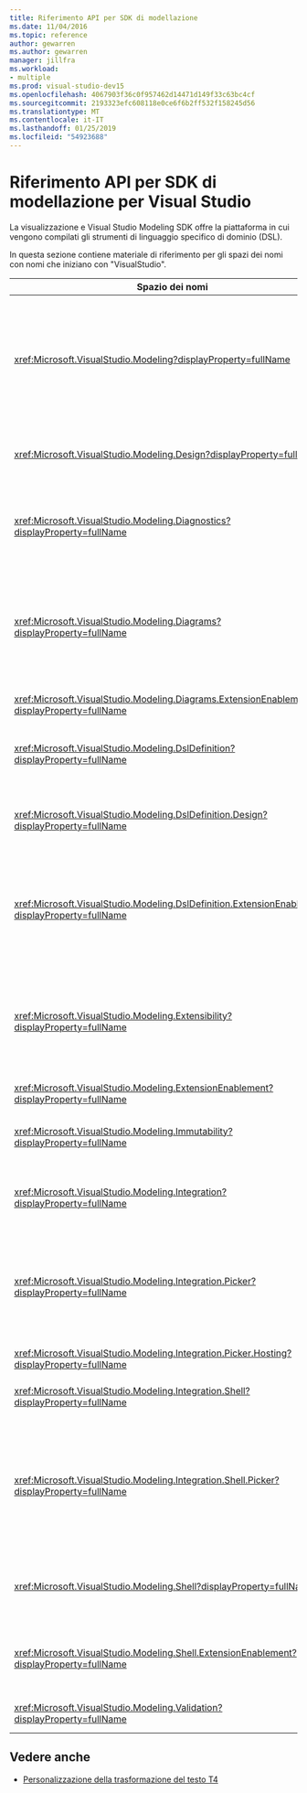 ```yaml
---
title: Riferimento API per SDK di modellazione
ms.date: 11/04/2016
ms.topic: reference
author: gewarren
ms.author: gewarren
manager: jillfra
ms.workload:
- multiple
ms.prod: visual-studio-dev15
ms.openlocfilehash: 4067903f36c0f957462d14471d149f33c63bc4cf
ms.sourcegitcommit: 2193323efc608118e0ce6f6b2ff532f158245d56
ms.translationtype: MT
ms.contentlocale: it-IT
ms.lasthandoff: 01/25/2019
ms.locfileid: "54923688"
---
```

# <a name="api-reference-for-modeling-sdk-for-visual-studio"></a>Riferimento API per SDK di modellazione per Visual Studio

La visualizzazione e Visual Studio Modeling SDK offre la piattaforma in cui vengono compilati gli strumenti di linguaggio specifico di dominio (DSL).

In questa sezione contiene materiale di riferimento per gli spazi dei nomi con nomi che iniziano con "VisualStudio".

|Spazio dei nomi|Content|
|-|-|
|<xref:Microsoft.VisualStudio.Modeling?displayProperty=fullName>|Classi, ad esempio ModelElement, ovvero la classe di base di tutte le classi di dominio definite in un linguaggio DSL.|
|<xref:Microsoft.VisualStudio.Modeling.Design?displayProperty=fullName>|Classi che fanno parte di una definizione DSL.|
|<xref:Microsoft.VisualStudio.Modeling.Diagnostics?displayProperty=fullName>|Gli strumenti di misurazione del Visualizzatore di Store e le prestazioni del modello.|
|<xref:Microsoft.VisualStudio.Modeling.Diagrams?displayProperty=fullName>|Classi, ad esempio ShapeElement, ovvero la classe di base di tutte le forme definite in un linguaggio DSL.|
|<xref:Microsoft.VisualStudio.Modeling.Diagrams.ExtensionEnablement?displayProperty=fullName>|Metodi di azione e la selezione.|
|<xref:Microsoft.VisualStudio.Modeling.DslDefinition?displayProperty=fullName>|L'API della finestra di progettazione di definizione DSL.|
|<xref:Microsoft.VisualStudio.Modeling.DslDefinition.Design?displayProperty=fullName>|Classi interne della finestra di progettazione di definizione DSL.|
|<xref:Microsoft.VisualStudio.Modeling.DslDefinition.ExtensionEnablement?displayProperty=fullName>|Attributi che consentono di estendere la finestra di progettazione DSL con comandi, movimenti e la convalida.|
|<xref:Microsoft.VisualStudio.Modeling.Extensibility?displayProperty=fullName>|Metodi di estensione per l'oggetto ModelElement che implementano l'estendibilità di linguaggio specifico di dominio.|
|<xref:Microsoft.VisualStudio.Modeling.ExtensionEnablement?displayProperty=fullName>|Attributi di estendibilità|
|<xref:Microsoft.VisualStudio.Modeling.Immutability?displayProperty=fullName>|Consente di rendere le parti di un modello di sola lettura.|
|<xref:Microsoft.VisualStudio.Modeling.Integration?displayProperty=fullName>|L'API di Modelbus che consente di integrare modelli diversi.|
|<xref:Microsoft.VisualStudio.Modeling.Integration.Picker?displayProperty=fullName>|La finestra di dialogo che consente agli utenti di passare a modelli ed elementi per creare un riferimento Modelbus.|
|<xref:Microsoft.VisualStudio.Modeling.Integration.Picker.Hosting?displayProperty=fullName>|Il servizio di selezione.|
|<xref:Microsoft.VisualStudio.Modeling.Integration.Shell?displayProperty=fullName>|Framework di adattatore ModelBus di Visual Studio.|
|<xref:Microsoft.VisualStudio.Modeling.Integration.Shell.Picker?displayProperty=fullName>|La finestra di dialogo di selezione che consente agli utenti di passare a modelli ed elementi per creare un riferimento Modelbus.|
|<xref:Microsoft.VisualStudio.Modeling.Shell?displayProperty=fullName>|L'interfaccia tra Visual Studio e linguaggi specifici di dominio.|
|<xref:Microsoft.VisualStudio.Modeling.Shell.ExtensionEnablement?displayProperty=fullName>|È possibile definire comandi di menu di scelta rapida (contestuale).|
|<xref:Microsoft.VisualStudio.Modeling.Validation?displayProperty=fullName>|È possibile definire vincoli di convalida.|

## <a name="see-also"></a>Vedere anche

- [Personalizzazione della trasformazione del testo T4](../modeling/customizing-t4-text-transformation.md)
